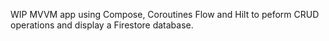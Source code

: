 WIP MVVM app using Compose, Coroutines Flow and Hilt to peform CRUD operations and display a Firestore database.
